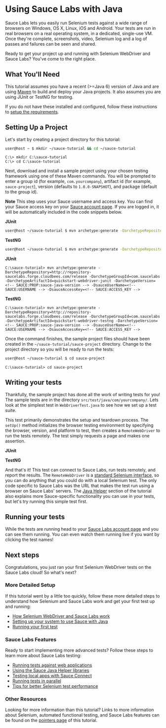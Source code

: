 Using Sauce Labs with Java
============

Sauce Labs lets you easily run Selenium tests against a wide range of
browsers on Windows, OS X, Linux, iOS and Android. Your tests are run
in real browsers on a real operating system, in a dedicated,
single-use VM. Once they're complete, screenshots, video, Selenium log
and a log of passes and failures can be seen and shared.

Ready to get your project up and running with Selenium WebDriver and Sauce
Labs? You've come to the right place.


What You'll Need
----

This tutorial assumes you have a recent (&gt;=Java 6) version of Java
and are using [Maven](http://maven.apache.org) to build and deploy
your Java projects. It also assumes you are using JUnit or TestNG for
testing.

If you do not have these installed and configured, follow these
instructions to [setup the requirements](##02-Setup.md##).


Setting Up a Project
----

Let's start by creating a project directory for this tutorial:

<!-- SAUCE:BEGIN_PLATFORM:MAC|LINUX -->
<a id="maven_mac"></a><a id="maven_linux"></a>
```bash
user@host ~ $ mkdir ~/sauce-tutorial && cd ~/sauce-tutorial
```
<!-- SAUCE:END_PLATFORM -->
<!-- SAUCE:BEGIN_PLATFORM:WIN -->
<a id="maven_win"></a>

    C:\> mkdir C:\sauce-tutorial
    C:\> cd C:\sauce-tutorial
<!-- SAUCE:END_PLATFORM -->

Next, download and install a sample project using your chosen testing
framework using one of these Maven commands.
You will be prompted to enter a group id (for example,
`com.yourcompany`), artifact id (for example, `sauce-project`),
version (defaults to `1.0.0-SNAPSHOT`), and package (default to the
group id).

**Note** This step uses
your Sauce username and access key. You can find your Sauce access key
on your [Sauce account page](https://saucelabs.com/account). If you
are logged in, it will be automatically included in the code snippets
below.

<!-- SAUCE:LOGIN -->

<!-- SAUCE:BEGIN_PLATFORM:MAC|LINUX -->
**JUnit**

```bash
user@host ~/sauce-tutorial $ mvn archetype:generate -DarchetypeRepository=http://repository-saucelabs.forge.cloudbees.com/release -DarchetypeGroupId=com.saucelabs -DarchetypeArtifactId=quickstart-webdriver-junit -DarchetypeVersion=<!-- SAUCE:PROP:sauce-java-version --> -DsauceUserName=<!-- SAUCE:USERNAME --> -DsauceAccessKey=<!-- SAUCE:ACCESS_KEY -->
```

**TestNG**

```bash
user@host ~/sauce-tutorial $ mvn archetype:generate -DarchetypeRepository=http://repository-saucelabs.forge.cloudbees.com/release -DarchetypeGroupId=com.saucelabs -DarchetypeArtifactId=quickstart-webdriver-testng -DarchetypeVersion=<!-- SAUCE:PROP:sauce-java-version --> -DsauceUserName=<!-- SAUCE:USERNAME --> -DsauceAccessKey=<!-- SAUCE:ACCESS_KEY -->
```

<!-- SAUCE:END_PLATFORM -->
<!-- SAUCE:BEGIN_PLATFORM:WIN -->
**JUnit**

	C:\sauce-tutorial> mvn archetype:generate -DarchetypeRepository=http://repository-saucelabs.forge.cloudbees.com/release -DarchetypeGroupId=com.saucelabs -DarchetypeArtifactId=quickstart-webdriver-junit -DarchetypeVersion=<!-- SAUCE:PROP:sauce-java-version --> -DsauceUserName=<!-- SAUCE:USERNAME --> -DsauceAccessKey=<!-- SAUCE:ACCESS_KEY -->

**TestNG**

	C:\sauce-tutorial> mvn archetype:generate -DarchetypeRepository=http://repository-saucelabs.forge.cloudbees.com/release -DarchetypeGroupId=com.saucelabs -DarchetypeArtifactId=quickstart-webdriver-testng -DarchetypeVersion=<!-- SAUCE:PROP:sauce-java-version --> -DsauceUserName=<!-- SAUCE:USERNAME --> -DsauceAccessKey=<!-- SAUCE:ACCESS_KEY -->

<!-- SAUCE:END_PLATFORM -->

Once the command finishes, the sample project files should have been
created in the `~/sauce-tutorial/sauce-project`
directory. Change to the project directory so you will be ready to run
the tests:

<!-- SAUCE:BEGIN_PLATFORM:MAC|LINUX -->
```bash
user@host ~/sauce-tutorial $ cd sauce-project
```
<!-- SAUCE:END_PLATFORM -->

<!-- SAUCE:BEGIN_PLATFORM:WIN -->
    C:\sauce-tutorial> cd sauce-project
<!-- SAUCE:END_PLATFORM -->


Writing your tests
---

Thankfully, the sample project has done all the work of writing tests
for you! The sample tests are in the directory
`src/test/java/com/yourcompany/`. Lets look at the simplest test in
`WebDriverTest.java` to see how we set up a test suite.

This test primarily demonstrates the setup and teardown process. The
`setUp()` method initializes the browser testing environment by specifying the
browser, version, and platform to test, then creates a
`RemoteWebDriver` to run the tests remotely. The test simply requests a
page and makes one assertion.

**JUnit**

<!-- SAUCE:INCLUDE:junit_basic_test -->

**TestNG**

<!-- SAUCE:INCLUDE:testng_basic_test -->

And that's it! This test can connect to Sauce Labs, run tests
remotely, and report the results. The `RemoteWebDriver` is a [standard
Selenium
interface](http://selenium.googlecode.com/git/docs/api/java/index.html?org/openqa/selenium/remote/RemoteWebDriver.html),
so you can do anything that you could do with a
local Selenium test. The only code specific to Sauce Labs was the URL
that makes the test run using a browser on Sauce Labs' servers. The
[Java Helper](##04-Java-Helper.md##) section of the
tutorial also explains more Sauce-specific functionality you can use in your
tests, but let's try running this simple test first.


Running your tests
---

<!-- SAUCE:INCLUDE:run_maven -->

While the tests are running head to your [Sauce Labs account
page](https://saucelabs.com/account) and you can see them running.
You can even watch them running live if you want by clicking the test names!


Next steps
---
<a name="complete"></a>
Congratulations, you just ran your first Selenium WebDriver tests on
the Sauce Labs cloud! So what's next?

### More Detailed Setup

If this tutorial went by a little too quickly, follow these more
detailed steps to understand how Selenium and Sauce Labs work and get
your first test up and running:

* [How Selenium WebDriver and Sauce Labs work](##01-Selenium.md##)
* [Setting up your system to use Sauce with Java](##02-Setup.md##)
* [Running your first test](##03-First-Test.md##)

### Sauce Labs Features

Ready to start implementing more advanced tests? Follow these steps to
learn more about Sauce Labs testing:

* [Running tests against web applications](##04-Testing-Apps.md##)
* [Using the Sauce Java Helper libraries](##04-Java-Helper.md##)
* [Testing local apps with Sauce Connect](##05-Sauce-Connect.md##)
* [Running tests in parallel](##06-Parallelism.md##)
* [Tips for better Selenium test performance](##07-Tips.md##)

### Other Resources

Looking for more information than this tutorial? Links to more
information about Selenium, automated functional testing, and Sauce
Labs features can be found on the [pointers page](##08-Info.md##) of
this tutorial.
